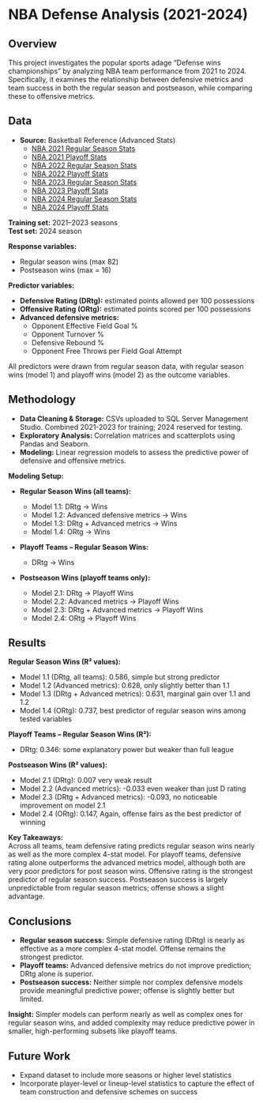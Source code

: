 # NBA Defense Analysis (2021-2024)

## Overview
This project investigates the popular sports adage “Defense wins championships” by analyzing NBA team performance from 2021 to 2024. Specifically, it examines the relationship between defensive metrics and team success in both the regular season and postseason, while comparing these to offensive metrics.

## Data
- **Source:** Basketball Reference (Advanced Stats)  
  - [NBA 2021 Regular Season Stats](https://www.basketball-reference.com/leagues/NBA_2021.html)  
  - [NBA 2021 Playoff Stats](https://www.basketball-reference.com/playoffs/NBA_2021.html)  
  - [NBA 2022 Regular Season Stats](https://www.basketball-reference.com/leagues/NBA_2022.html)  
  - [NBA 2022 Playoff Stats](https://www.basketball-reference.com/playoffs/NBA_2022.html)  
  - [NBA 2023 Regular Season Stats](https://www.basketball-reference.com/leagues/NBA_2023.html)  
  - [NBA 2023 Playoff Stats](https://www.basketball-reference.com/playoffs/NBA_2023.html)  
  - [NBA 2024 Regular Season Stats](https://www.basketball-reference.com/leagues/NBA_2024.html)  
  - [NBA 2024 Playoff Stats](https://www.basketball-reference.com/playoffs/NBA_2024.html)  

**Training set:** 2021–2023 seasons  
**Test set:** 2024 season  

**Response variables:**  
- Regular season wins (max 82)  
- Postseason wins (max = 16)  

**Predictor variables:**  
- **Defensive Rating (DRtg):** estimated points allowed per 100 possessions  
- **Offensive Rating (ORtg):** estimated points scored per 100 possessions  
- **Advanced defensive metrics:**  
  - Opponent Effective Field Goal %  
  - Opponent Turnover %  
  - Defensive Rebound %  
  - Opponent Free Throws per Field Goal Attempt  

All predictors were drawn from regular season data, with regular season wins (model 1) and playoff wins (model 2) as the outcome variables.

## Methodology
- **Data Cleaning & Storage:** CSVs uploaded to SQL Server Management Studio. Combined 2021-2023 for training; 2024 reserved for testing.  
- **Exploratory Analysis:** Correlation matrices and scatterplots using Pandas and Seaborn.  
- **Modeling:** Linear regression models to assess the predictive power of defensive and offensive metrics.  

**Modeling Setup:**  
- **Regular Season Wins (all teams):**  
  - Model 1.1: DRtg → Wins  
  - Model 1.2: Advanced defensive metrics → Wins  
  - Model 1.3: DRtg + Advanced metrics → Wins  
  - Model 1.4: ORtg → Wins  

- **Playoff Teams – Regular Season Wins:**  
  - DRtg → Wins  

- **Postseason Wins (playoff teams only):**  
  - Model 2.1: DRtg → Playoff Wins  
  - Model 2.2: Advanced metrics → Playoff Wins  
  - Model 2.3: DRtg + Advanced metrics → Playoff Wins  
  - Model 2.4: ORtg → Playoff Wins  

## Results
**Regular Season Wins (R² values):**  
- Model 1.1 (DRtg, all teams): 0.586, simple but strong predictor  
- Model 1.2 (Advanced metrics): 0.628, only slightly better than 1.1  
- Model 1.3 (DRtg + Advanced metrics): 0.631, marginal gain over 1.1 and 1.2  
- Model 1.4 (ORtg): 0.737, best predictor of regular season wins among tested variables  

**Playoff Teams – Regular Season Wins (R²):**  
- DRtg: 0.346: some explanatory power but weaker than full league  

**Postseason Wins (R² values):**  
- Model 2.1 (DRtg): 0.007 very weak result  
- Model 2.2 (Advanced metrics): -0.033 even weaker than just D rating  
- Model 2.3 (DRtg + Advanced metrics): -0.093, no noticeable improvement on model 2.1  
- Model 2.4 (ORtg): 0.147, Again, offense fairs as the best predictor of winning  

**Key Takeaways:**  
Across all teams, team defensive rating predicts regular season wins nearly as well as the more complex 4-stat model. For playoff teams, defensive rating alone outperforms the advanced metrics model, although both are very poor predictors for post season wins. Offensive rating is the strongest predictor of regular season success. Postseason success is largely unpredictable from regular season metrics; offense shows a slight advantage.  

## Conclusions
- **Regular season success:** Simple defensive rating (DRtg) is nearly as effective as a more complex 4-stat model. Offense remains the strongest predictor.  
- **Playoff teams:** Advanced defensive metrics do not improve prediction; DRtg alone is superior.  
- **Postseason success:** Neither simple nor complex defensive models provide meaningful predictive power; offense is slightly better but limited.  

**Insight:** Simpler models can perform nearly as well as complex ones for regular season wins, and added complexity may reduce predictive power in smaller, high-performing subsets like playoff teams.  

## Future Work
- Expand dataset to include more seasons or higher level statistics  
- Incorporate player-level or lineup-level statistics to capture the effect of team construction and defensive schemes on success  


